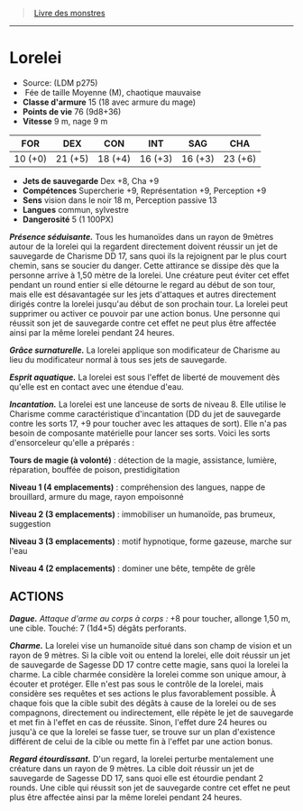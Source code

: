 ﻿> [Livre des monstres](tome_of_beasts.md)

---

# Lorelei

- Source: (LDM p275)
-  Fée de taille Moyenne (M), chaotique mauvaise
- **Classe d'armure** 15 (18 avec armure du mage)
- **Points de vie** 76 (9d8+36)
- **Vitesse** 9 m, nage 9 m

|FOR|DEX|CON|INT|SAG|CHA|
|---|---|---|---|---|---|
|10 (+0)|21 (+5)|18 (+4)|16 (+3)|16 (+3)|23 (+6)|

- **Jets de sauvegarde** Dex +8, Cha +9
- **Compétences** Supercherie +9, Représentation +9, Perception +9
- **Sens** vision dans le noir 18 m, Perception passive 13
- **Langues** commun, sylvestre
- **Dangerosité** 5 (1 100PX)

**_Présence séduisante._** Tous les humanoïdes dans un rayon de 9mètres autour de la lorelei qui la regardent directement doivent réussir un jet de sauvegarde de Charisme DD 17, sans quoi ils la rejoignent par le plus court chemin, sans se soucier du danger. Cette attirance se dissipe dès que la personne arrive à 1,50 mètre de la lorelei. Une créature peut éviter cet effet pendant un round entier si elle détourne le regard au début de son tour, mais elle est désavantagée sur les jets d'attaques et autres directement dirigés contre la lorelei jusqu'au début de son prochain tour. La lorelei peut supprimer ou activer ce pouvoir par une action bonus. Une personne qui réussit son jet de sauvegarde contre cet effet ne peut plus être affectée ainsi par la même lorelei pendant 24 heures.

**_Grâce surnaturelle._** La lorelei applique son modificateur de Charisme au lieu du modificateur normal à tous ses jets de sauvegarde.

**_Esprit aquatique._** La lorelei est sous l'effet de liberté de mouvement
dès qu'elle est en contact avec une étendue d'eau.

**_Incantation._** La lorelei est une lanceuse de sorts de niveau 8. Elle utilise le Charisme comme caractéristique d'incantation (DD du jet de sauvegarde contre les sorts 17, +9 pour toucher avec les attaques de sort). Elle n'a pas besoin de composante matérielle pour lancer ses sorts. Voici les sorts d'ensorceleur qu'elle a préparés :

**Tours de magie (à volonté)** : détection de la magie, assistance, lumière, réparation, bouffée de poison, prestidigitation

**Niveau 1 (4 emplacements)** : compréhension des langues, nappe de brouillard, armure du mage, rayon empoisonné

**Niveau 2 (3 emplacements)** : immobiliser un humanoïde, pas brumeux, suggestion

**Niveau 3 (3 emplacements)** : motif hypnotique, forme gazeuse, marche sur l'eau

**Niveau 4 (2 emplacements)** : dominer une bête, tempête de grêle

## ACTIONS

**_Dague._** _Attaque d'arme au corps à corps :_ +8 pour toucher, allonge 1,50 m, une cible. Touché: 7 (1d4+5) dégâts perforants.

**_Charme._** La lorelei vise un humanoïde situé dans son champ de vision et un rayon de 9 mètres. Si la cible voit ou entend la lorelei, elle doit réussir un jet de sauvegarde de Sagesse DD 17 contre cette magie, sans quoi la lorelei la charme. La cible charmée considère la lorelei comme son unique amour, à écouter et protéger. Elle n'est pas sous le contrôle de la lorelei, mais considère ses requêtes et ses actions le plus favorablement possible. À chaque fois que la cible subit des dégâts à cause de la lorelei ou de ses compagnons, directement ou indirectement, elle répète le jet de sauvegarde et met fin à l'effet en cas de réussite. Sinon, l'effet dure 24 heures ou jusqu'à ce que la lorelei se fasse tuer, se trouve sur un plan d'existence différent de celui de la cible ou mette fin à l'effet par une action bonus.

**_Regard étourdissant._** D'un regard, la lorelei perturbe mentalement une créature dans un rayon de 9 mètres. La cible doit réussir un jet de sauvegarde de Sagesse DD 17, sans quoi elle est étourdie pendant 2 rounds. Une cible qui réussit son jet de sauvegarde contre cet effet ne peut plus être affectée ainsi par la même lorelei pendant 24 heures.

